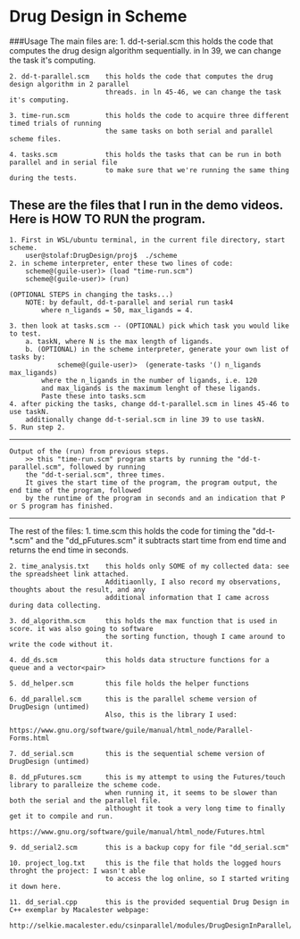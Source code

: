 # Drug Design in Scheme

###Usage
The main files are:
    1. dd-t-serial.scm      this holds the code that computes the drug design algorithm sequentially.
                            in ln 39, we can change the task it's computing.

    2. dd-t-parallel.scm    this holds the code that computes the drug design algorithm in 2 parallel
                            threads. in ln 45-46, we can change the task it's computing. 

    3. time-run.scm         this holds the code to acquire three different timed trials of running 
                            the same tasks on both serial and parallel scheme files.

    4. tasks.scm            this holds the tasks that can be run in both parallel and in serial file 
                            to make sure that we're running the same thing during the tests.

  These are the files that I run in the demo videos.
  Here is HOW TO RUN the program.
  ---------------------------------------------------------------------------------------------
    1. First in WSL/ubuntu terminal, in the current file directory, start scheme.
        user@stolaf:DrugDesign/proj$  ./scheme
    2. in scheme interpreter, enter these two lines of code:
        scheme@(guile-user)> (load "time-run.scm")
        scheme@(guile-user)> (run)

    (OPTIONAL STEPS in changing the tasks...)
        NOTE: by default, dd-t-parallel and serial run task4 
            where n_ligands = 50, max_ligands = 4.

    3. then look at tasks.scm -- (OPTIONAL) pick which task you would like to test.
        a. taskN, where N is the max length of ligands. 
        b. (OPTIONAL) in the scheme interpreter, generate your own list of tasks by:
                scheme@(guile-user)>  (generate-tasks '() n_ligands max_ligands)
            where the n_ligands in the number of ligands, i.e. 120
            and max_ligands is the maximum lenght of these ligands.
            Paste these into tasks.scm 
    4. after picking the tasks, change dd-t-parallel.scm in lines 45-46 to use taskN.
        additionally change dd-t-serial.scm in line 39 to use taskN. 
    5. Run step 2.
  ---------------------------------------------------------------------------------------------
    Output of the (run) from previous steps.
        >> this "time-run.scm" program starts by running the "dd-t-parallel.scm", followed by running 
        the "dd-t-serial.scm", three times. 
        It gives the start time of the program, the program output, the end time of the program, followed
        by the runtime of the program in seconds and an indication that P or S program has finished. 
  ---------------------------------------------------------------------------------------------
  The rest of the files: 
    1. time.scm             this holds the code for timing the "dd-t-*.scm" and the "dd_pFutures.scm"
                            it subtracts start time from end time and returns the end time in seconds. 

    2. time_analysis.txt    this holds only SOME of my collected data: see the spreadsheet link attached. 
                            Additiaonlly, I also record my observations, thoughts about the result, and any
                            additional information that I came across during data collecting.

    3. dd_algorithm.scm     this holds the max function that is used in score. it was also going to software
                            the sorting function, though I came around to write the code without it.

    4. dd_ds.scm            this holds data structure functions for a queue and a vector<pair>

    5. dd_helper.scm        this file holds the helper functions

    6. dd_parallel.scm      this is the parallel scheme version of DrugDesign (untimed)
                            Also, this is the library I used: 
                            https://www.gnu.org/software/guile/manual/html_node/Parallel-Forms.html

    7. dd_serial.scm        this is the sequential scheme version of DrugDesign (untimed)

    8. dd_pFutures.scm      this is my attempt to using the Futures/touch library to paralleize the scheme code. 
                            when running it, it seems to be slower than both the serial and the parallel file. 
                            althought it took a very long time to finally get it to compile and run. 
                            https://www.gnu.org/software/guile/manual/html_node/Futures.html

    9. dd_serial2.scm       this is a backup copy for file "dd_serial.scm"

    10. project_log.txt     this is the file that holds the logged hours throght the project: I wasn't able
                            to access the log online, so I started writing it down here.

    11. dd_serial.cpp       this is the provided sequential Drug Design in C++ exemplar by Macalester webpage:
                            http://selkie.macalester.edu/csinparallel/modules/DrugDesignInParallel/build/html/
